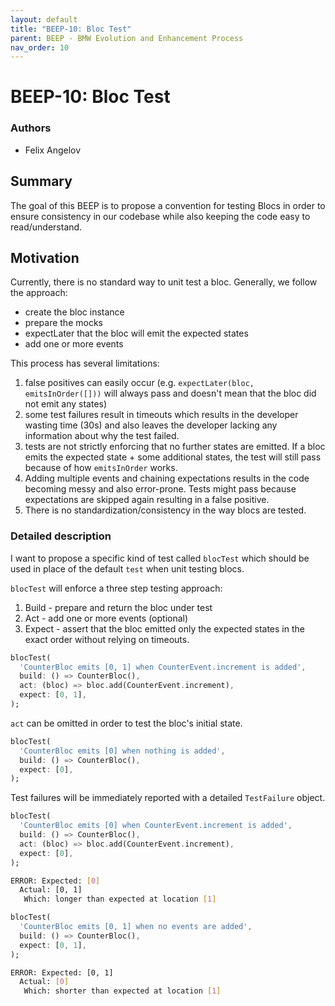 ```yaml
---
layout: default
title: "BEEP-10: Bloc Test"
parent: BEEP - BMW Evolution and Enhancement Process
nav_order: 10
---
```


# BEEP-10: Bloc Test

### Authors

- Felix Angelov

## Summary

The goal of this BEEP is to propose a convention for testing Blocs in order to ensure consistency in our codebase while also keeping the code easy to read/understand.

## Motivation

Currently, there is no standard way to unit test a bloc. Generally, we follow the approach:

- create the bloc instance
- prepare the mocks
- expectLater that the bloc will emit the expected states
- add one or more events

This process has several limitations:

1. false positives can easily occur (e.g. `expectLater(bloc, emitsInOrder([]))` will always pass and doesn't mean that the bloc did not emit any states)
2. some test failures result in timeouts which results in the developer wasting time (30s) and also leaves the developer lacking any information about why the test failed.
3. tests are not strictly enforcing that no further states are emitted. If a bloc emits the expected state + some additional states, the test will still pass because of how `emitsInOrder` works.
4. Adding multiple events and chaining expectations results in the code becoming messy and also error-prone. Tests might pass because expectations are skipped again resulting in a false positive.
5. There is no standardization/consistency in the way blocs are tested.

### Detailed description

I want to propose a specific kind of test called `blocTest` which should be used in place of the default `test` when unit testing blocs.

`blocTest` will enforce a three step testing approach:

1. Build - prepare and return the bloc under test
2. Act - add one or more events (optional)
3. Expect - assert that the bloc emitted only the expected states in the exact order without relying on timeouts.

```dart
blocTest(
  'CounterBloc emits [0, 1] when CounterEvent.increment is added',
  build: () => CounterBloc(),
  act: (bloc) => bloc.add(CounterEvent.increment),
  expect: [0, 1],
);
```

`act` can be omitted in order to test the bloc's initial state.

```dart
blocTest(
  'CounterBloc emits [0] when nothing is added',
  build: () => CounterBloc(),
  expect: [0],
);
```

Test failures will be immediately reported with a detailed `TestFailure` object.

```dart
blocTest(
  'CounterBloc emits [0] when CounterEvent.increment is added',
  build: () => CounterBloc(),
  act: (bloc) => bloc.add(CounterEvent.increment),
  expect: [0],
);
```

```sh
ERROR: Expected: [0]
  Actual: [0, 1]
   Which: longer than expected at location [1]
```

```dart
blocTest(
  'CounterBloc emits [0, 1] when no events are added',
  build: () => CounterBloc(),
  expect: [0, 1],
);
```

```sh
ERROR: Expected: [0, 1]
  Actual: [0]
   Which: shorter than expected at location [1]
```
